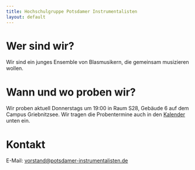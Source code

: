 ```yaml
---
title: Hochschulgruppe Potsdamer Instrumentalisten
layout: default
---
```


# Wer sind wir?
Wir sind ein junges Ensemble von Blasmusikern, die gemeinsam musizieren wollen.

# Wann und wo proben wir?
Wir proben aktuell Donnerstags um 19:00 in Raum S28, Gebäude 6 auf dem Campus Griebnitzsee. Wir tragen die Probentermine auch in den [Kalender](#kalender) unten ein.

# Kontakt
E-Mail: vorstand@potsdamer-instrumentalisten.de

